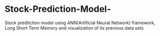 # Stock-Prediction-Model-
Stock preditction model using ANN(Artificial Neural Network) framework, Long Short Term Memory and visualization of its previous data sets
